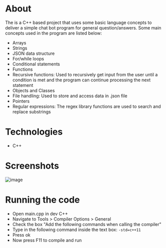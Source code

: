 # About
The is a C++ based project that uses some basic language concepts to deliver a simple chat bot program for general question/answers.
Some main concepts used in the program are listed below:
- Arrays
- Strings
- JSON data structure
- For/while loops
- Conditional statements
- Functions
- Recursive functions: Used to recursively get input from the user until a condition is met and the program can continue processing the next statement
- Objects and Classes
- File handling: Used to store and access data in .json file
- Pointers
- Regular expressions: The regex library functions are used to search and replace substrings

# Technologies
- C++

# Screenshots
![image](https://github.com/shaheer1642/simple_chatbot_cplusplus/assets/90972275/d9a87603-60e3-4132-a8e1-4461cb07bd6c)

# Running the code
- Open main.cpp in dev C++
- Navigate to Tools > Compiler Options > General
-  Check the box "Add the following commands when calling the compiler"
- Type in the following command inside the text box: `-std=c++11`
- Press ok
- Now press F11 to compile and run
